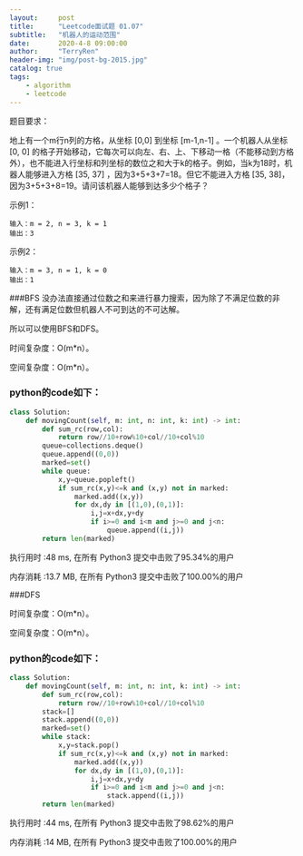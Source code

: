 ```yaml
---
layout:     post
title:      "Leetcode面试题 01.07"
subtitle:   "机器人的运动范围"
date:       2020-4-8 09:00:00
author:     "TerryRen"
header-img: "img/post-bg-2015.jpg"
catalog: true
tags:
    - algorithm
    - leetcode
---
```

题目要求：

地上有一个m行n列的方格，从坐标 [0,0] 到坐标 [m-1,n-1] 。一个机器人从坐标 [0, 0] 的格子开始移动，它每次可以向左、右、上、下移动一格（不能移动到方格外），也不能进入行坐标和列坐标的数位之和大于k的格子。例如，当k为18时，机器人能够进入方格 [35, 37] ，因为3+5+3+7=18。但它不能进入方格 [35, 38]，因为3+5+3+8=19。请问该机器人能够到达多少个格子？



示例1：
```
输入：m = 2, n = 3, k = 1
输出：3

```
示例2：
```
输入：m = 3, n = 1, k = 0
输出：1
```
###BFS
没办法直接通过位数之和来进行暴力搜索，因为除了不满足位数的非解，还有满足位数但机器人不可到达的不可达解。

所以可以使用BFS和DFS。


时间复杂度：O(m*n）。

空间复杂度：O(m*n）。




### python的code如下：


```python
class Solution:
    def movingCount(self, m: int, n: int, k: int) -> int:
        def sum_rc(row,col):     
            return row//10+row%10+col//10+col%10
        queue=collections.deque()
        queue.append((0,0))
        marked=set()
        while queue:
            x,y=queue.popleft()
            if sum_rc(x,y)<=k and (x,y) not in marked:
                marked.add((x,y))
                for dx,dy in [(1,0),(0,1)]:
                    i,j=x+dx,y+dy
                    if i>=0 and i<m and j>=0 and j<n:
                        queue.append((i,j))    
        return len(marked)
```
执行用时 :48 ms, 在所有 Python3 提交中击败了95.34%的用户

内存消耗 :13.7 MB, 在所有 Python3 提交中击败了100.00%的用户

###DFS


时间复杂度：O(m*n）。

空间复杂度：O(m*n）。
### python的code如下：


```python
class Solution:
    def movingCount(self, m: int, n: int, k: int) -> int:
        def sum_rc(row,col):     
            return row//10+row%10+col//10+col%10
        stack=[]
        stack.append((0,0))
        marked=set()
        while stack:
            x,y=stack.pop()
            if sum_rc(x,y)<=k and (x,y) not in marked:
                marked.add((x,y))
                for dx,dy in [(1,0),(0,1)]:
                    i,j=x+dx,y+dy
                    if i>=0 and i<m and j>=0 and j<n:
                        stack.append((i,j))    
        return len(marked)
```
执行用时 :44 ms, 在所有 Python3 提交中击败了98.62%的用户

内存消耗 :14 MB, 在所有 Python3 提交中击败了100.00%的用户